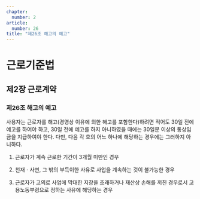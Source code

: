 ```yaml
---
chapter:
  number: 2
article:
  number: 26
title: "제26조 해고의 예고"
---
```

# 근로기준법

## 제2장 근로계약

### 제26조 해고의 예고

사용자는 근로자를 해고(경영상 이유에 의한 해고를 포함한다)하려면 적어도 30일 전에 예고를 하여야 하고, 30일 전에 예고를 하지 아니하였을 때에는 30일분 이상의 통상임금을 지급하여야 한다. 다만, 다음 각 호의 어느 하나에 해당하는 경우에는 그러하지 아니하다.

1. 근로자가 계속 근로한 기간이 3개월 미만인 경우

2. 천재ㆍ사변, 그 밖의 부득이한 사유로 사업을 계속하는 것이 불가능한 경우

3. 근로자가 고의로 사업에 막대한 지장을 초래하거나 재산상 손해를 끼친 경우로서 고용노동부령으로 정하는 사유에 해당하는 경우
